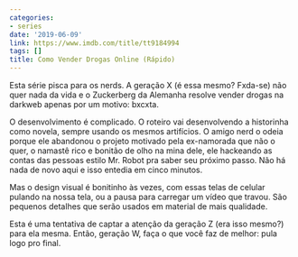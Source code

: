 ```yaml
---
categories:
- series
date: '2019-06-09'
link: https://www.imdb.com/title/tt9184994
tags: []
title: Como Vender Drogas Online (Rápido)
---
```


Esta série pisca para os nerds. A geração X (é essa mesmo? Fxda-se) não quer nada da vida e o Zuckerberg da Alemanha resolve vender drogas na darkweb apenas por um motivo: bxcxta.

O desenvolvimento é complicado. O roteiro vai desenvolvendo a historinha como novela, sempre usando os mesmos artifícios. O amigo nerd o odeia porque ele abandonou o projeto motivado pela ex-namorada que não o quer, o namastê rico e bonitão de olho na mina dele, ele hackeando as contas das pessoas estilo Mr. Robot pra saber seu próximo passo. Não há nada de novo aqui e isso entedia em cinco minutos.

Mas o design visual é bonitinho às vezes, com essas telas de celular pulando na nossa tela, ou a pausa para carregar um vídeo que travou. São pequenos detalhes que serão usados em material de mais qualidade.

Esta é uma tentativa de captar a atenção da geração Z (era isso mesmo?) para ela mesma. Então, geração W, faça o que você faz de melhor: pula logo pro final.
